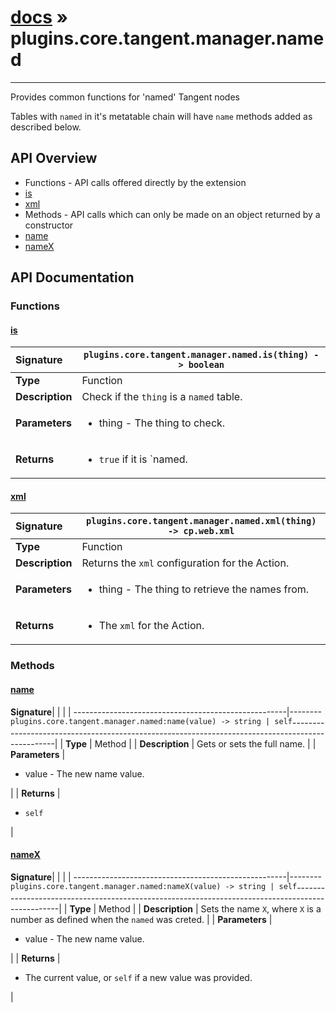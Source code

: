 # [docs](index.md) » plugins.core.tangent.manager.named
---

Provides common functions for 'named' Tangent nodes

Tables with `named` in it's metatable chain will have `name` methods added
as described below.

## API Overview
* Functions - API calls offered directly by the extension
 * [is](#is)
 * [xml](#xml)
* Methods - API calls which can only be made on an object returned by a constructor
 * [name](#name)
 * [nameX](#namex)

## API Documentation

### Functions

#### [is](#is)
| <span style="float: left;">**Signature**</span> | <span style="float: left;">`plugins.core.tangent.manager.named.is(thing) -> boolean` </span>                                                          |
| -----------------------------------------------------|---------------------------------------------------------------------------------------------------------|
| **Type**                                             | Function                                                                                         |
| **Description**                                      | Check if the `thing` is a `named` table.                                                                                         |
| **Parameters**                                       | <ul><li>thing     - The thing to check.</li></ul>   |
| **Returns**                                          | <ul><li><code>true</code> if it is `named.</li></ul>            |

#### [xml](#xml)
| <span style="float: left;">**Signature**</span> | <span style="float: left;">`plugins.core.tangent.manager.named.xml(thing) -> cp.web.xml` </span>                                                          |
| -----------------------------------------------------|---------------------------------------------------------------------------------------------------------|
| **Type**                                             | Function                                                                                         |
| **Description**                                      | Returns the `xml` configuration for the Action.                                                                                         |
| **Parameters**                                       | <ul><li>thing     - The thing to retrieve the names from.</li></ul>   |
| **Returns**                                          | <ul><li>The <code>xml</code> for the Action.</li></ul>            |

### Methods

#### [name](#name)
| <span style="float: left;">**Signature**</span> | <span style="float: left;">`plugins.core.tangent.manager.named:name(value) -> string | self` </span>                                                          |
| -----------------------------------------------------|---------------------------------------------------------------------------------------------------------|
| **Type**                                             | Method                                                                                         |
| **Description**                                      | Gets or sets the full name.                                                                                         |
| **Parameters**                                       | <ul><li>value - The new name value.</li></ul>   |
| **Returns**                                          | <ul><li><code>self</code></li></ul>            |

#### [nameX](#namex)
| <span style="float: left;">**Signature**</span> | <span style="float: left;">`plugins.core.tangent.manager.named:nameX(value) -> string | self` </span>                                                          |
| -----------------------------------------------------|---------------------------------------------------------------------------------------------------------|
| **Type**                                             | Method                                                                                         |
| **Description**                                      | Sets the name `X`, where `X` is a number as defined when the `named` was creted.                                                                                         |
| **Parameters**                                       | <ul><li>value - The new name value.</li></ul>   |
| **Returns**                                          | <ul><li>The current value, or <code>self</code> if a new value was provided.</li></ul>            |

